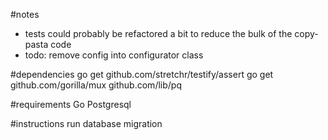 #notes
* tests could probably be refactored a bit to reduce the bulk of the copy-pasta code
* todo: remove config into configurator class

#dependencies
go get github.com/stretchr/testify/assert
go get github.com/gorilla/mux github.com/lib/pq

#requirements
Go
Postgresql

#instructions
run database migration